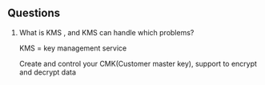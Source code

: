 ## Questions
1. What is KMS , and KMS can handle which problems?
    
    KMS = key management service

    Create and control your CMK(Customer master key), support to encrypt and decrypt data

